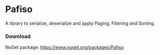 # Pafiso
A library to serialize, deserialize and apply Paging, Filtering and Sorting.

### Download
NuGet package: https://www.nuget.org/packages/Pafiso